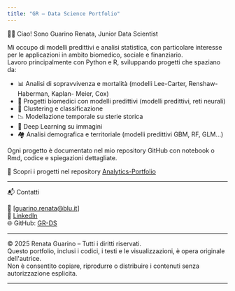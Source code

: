 ```yaml
---
title: "GR – Data Science Portfolio"
---
```


👩‍💻 Ciao! Sono Guarino Renata, Junior Data Scientist

Mi occupo di modelli predittivi e analisi statistica, con particolare interesse per le applicazioni in ambito biomedico, sociale e finanziario.  
Lavoro principalmente con Python e R, sviluppando progetti che spaziano da:

- 📊 Analisi di sopravvivenza e mortalità (modelli Lee-Carter, Renshaw-Haberman, Kaplan- Meier, Cox)
- 🔬 Progetti biomedici con modelli predittivi (modelli predittivi, reti neurali)
- 💸 Clustering e classificazione 
- 📉 Modellazione temporale su sterie storica
- 🐶 Deep Learning su immagini
- 🏘 Analisi demografica e territoriale (modelli predittivi GBM, RF,  GLM...)


Ogni progetto è documentato nel mio repository GitHub con notebook o Rmd, codice e spiegazioni dettagliate.

🔗 Scopri i progetti nel repository [Analytics-Portfolio](https://github.com/GR-DS/Analytics-Portfolio)

---

📬 Contatti

📧 [guarino.renata@blu.it]  
🔗 [LinkedIn](https://www.linkedin.com/in/renatag87/)  
🌐 GitHub: [GR-DS](https://github.com/GR-DS)

---

© 2025 Renata Guarino – Tutti i diritti riservati.  
Questo portfolio, inclusi i codici, i testi e le visualizzazioni, è opera originale dell'autrice.  
Non è consentito copiare, riprodurre o distribuire i contenuti senza autorizzazione esplicita.

---

